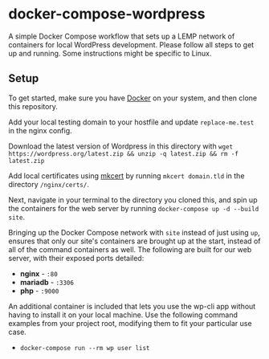# docker-compose-wordpress

A simple Docker Compose workflow that sets up a LEMP network of containers for local WordPress development. Please follow all steps to get up and running. Some instructions might be specific to Linux.

## Setup

To get started, make sure you have [Docker](https://docs.docker.com/get-docker/) on your system, and then clone this repository.

Add your local testing domain to your hostfile and update `replace-me.test` in the nginx config.

Download the latest version of Wordpress in this directory with `wget https://wordpress.org/latest.zip && unzip -q latest.zip && rm -f latest.zip`

Add local certificates using [mkcert](https://github.com/FiloSottile/mkcert) by running `mkcert domain.tld` in the directory `/nginx/certs/`.

Next, navigate in your terminal to the directory you cloned this, and spin up the containers for the web server by running `docker-compose up -d --build site`.

Bringing up the Docker Compose network with `site` instead of just using `up`, ensures that only our site's containers are brought up at the start, instead of all of the command containers as well. The following are built for our web server, with their exposed ports detailed:

-   **nginx** - `:80`
-   **mariadb** - `:3306`
-   **php** - `:9000`

An additional container is included that lets you use the wp-cli app without having to install it on your local machine. Use the following command examples from your project root, modifying them to fit your particular use case.

-   `docker-compose run --rm wp user list`